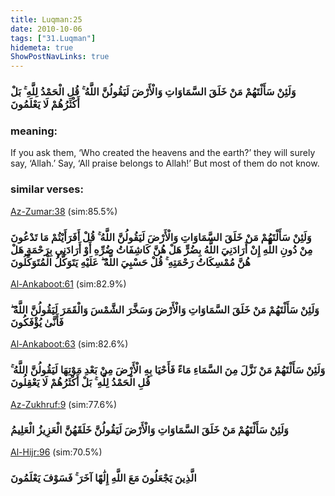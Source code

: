 ```yaml
---
title: Luqman:25
date: 2010-10-06
tags: ["31.Luqman"]
hidemeta: true 
ShowPostNavLinks: true 
---
```

### وَلَئِنْ سَأَلْتَهُمْ مَنْ خَلَقَ السَّمَاوَاتِ وَالْأَرْضَ لَيَقُولُنَّ اللَّهُ ۚ قُلِ الْحَمْدُ لِلَّهِ ۚ بَلْ أَكْثَرُهُمْ لَا يَعْلَمُونَ
### meaning: 
If you ask them, ‘Who created the heavens and the earth?’ they will surely say, ‘Allah.’ Say, ‘All praise belongs to Allah!’ But most of them do not know.
### similar verses: 

[Az-Zumar:38](/39/38) (sim:85.5%)

### وَلَئِنْ سَأَلْتَهُمْ مَنْ خَلَقَ السَّمَاوَاتِ وَالْأَرْضَ لَيَقُولُنَّ اللَّهُ ۚ قُلْ أَفَرَأَيْتُمْ مَا تَدْعُونَ مِنْ دُونِ اللَّهِ إِنْ أَرَادَنِيَ اللَّهُ بِضُرٍّ هَلْ هُنَّ كَاشِفَاتُ ضُرِّهِ أَوْ أَرَادَنِي بِرَحْمَةٍ هَلْ هُنَّ مُمْسِكَاتُ رَحْمَتِهِ ۚ قُلْ حَسْبِيَ اللَّهُ ۖ عَلَيْهِ يَتَوَكَّلُ الْمُتَوَكِّلُونَ

[Al-Ankaboot:61](/29/61) (sim:82.9%)

### وَلَئِنْ سَأَلْتَهُمْ مَنْ خَلَقَ السَّمَاوَاتِ وَالْأَرْضَ وَسَخَّرَ الشَّمْسَ وَالْقَمَرَ لَيَقُولُنَّ اللَّهُ ۖ فَأَنَّىٰ يُؤْفَكُونَ

[Al-Ankaboot:63](/29/63) (sim:82.6%)

### وَلَئِنْ سَأَلْتَهُمْ مَنْ نَزَّلَ مِنَ السَّمَاءِ مَاءً فَأَحْيَا بِهِ الْأَرْضَ مِنْ بَعْدِ مَوْتِهَا لَيَقُولُنَّ اللَّهُ ۚ قُلِ الْحَمْدُ لِلَّهِ ۚ بَلْ أَكْثَرُهُمْ لَا يَعْقِلُونَ

[Az-Zukhruf:9](/43/9) (sim:77.6%)

### وَلَئِنْ سَأَلْتَهُمْ مَنْ خَلَقَ السَّمَاوَاتِ وَالْأَرْضَ لَيَقُولُنَّ خَلَقَهُنَّ الْعَزِيزُ الْعَلِيمُ

[Al-Hijr:96](/15/96) (sim:70.5%)

### الَّذِينَ يَجْعَلُونَ مَعَ اللَّهِ إِلَٰهًا آخَرَ ۚ فَسَوْفَ يَعْلَمُونَ
